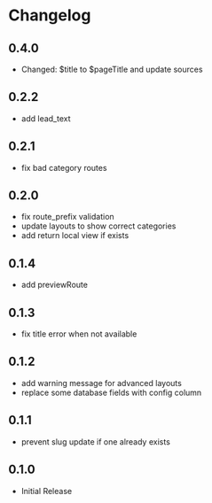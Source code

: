 # Changelog

## 0.4.0
- Changed: $title to $pageTitle and update sources

## 0.2.2
- add lead_text

## 0.2.1
- fix bad category routes

## 0.2.0
- fix route_prefix validation
- update layouts to show correct categories
- add return local view if exists

## 0.1.4
- add previewRoute

## 0.1.3
- fix title error when not available

## 0.1.2
- add warning message for advanced layouts
- replace some database fields with config column

## 0.1.1
- prevent slug update if one already exists

## 0.1.0
- Initial Release
